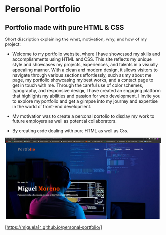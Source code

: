 # Personal Portfolio

## Portfolio made with pure HTML & CSS

Short discription explaining the what, motivation, why, and how of my project:

- Welcome to my portfolio website, where I have showcased my skills and accomplishments using HTML and CSS. This site reflects my unique style and showcases my projects, experiences, and talents in a visually appealing manner. With a clean and modern design, it allows visitors to navigate through various sections effortlessly, such as my about me page, my portfolio showcasing my best works, and a contact page to get in touch with me. Through the careful use of color schemes, typography, and responsive design, I have created an engaging platform that highlights my abilities and passion for web development. I invite you to explore my portfolio and get a glimpse into my journey and expertise in the world of front-end development.

- My motivation was to create a personal portolio to display my work to future employers as well as potential collaborators.

- By creating code dealing with pure HTML as well as Css.

![](assets\images\personal-portfolio.PNG)

[https://miguela14.github.io/personal-portfolio/]
